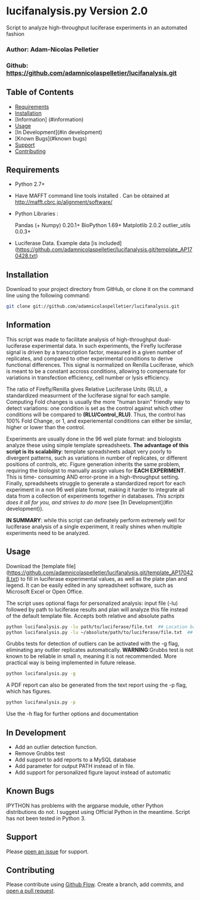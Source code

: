 # lucifanalysis.py Version 2.0
Script to analyze high-throughput luciferase experiments in an automated fashion

### Author: Adam-Nicolas Pelletier
### Github: https://github.com/adamnicolaspelletier/lucifanalysis.git

## Table of Contents

- [Requirements](#requirements)
- [Installation](#installation)
- [Information] (#information)
- [Usage](#usage)
- [In Development](#in development)
- [Known Bugs](#known bugs)
- [Support](#support)
- [Contributing](#contributing)



## Requirements

 * Python 2.7+
 * Have MAFFT command line tools installed . Can be obtained at http://mafft.cbrc.jp/alignment/software/

 * Python Libraries :

	Pandas (+ Numpy) 0.20.1+
	BioPython 1.69+
	Matplotlib 2.0.2
	outlier_utils 0.0.3+
	
 * Luciferase Data. Example data [is included] (https://github.com/adamnicolaspelletier/lucifanalysis.git/template_AP170428.txt)


## Installation

Download to your project directory from GitHub, or clone it on the command line using the following command:

```sh
git clone git://github.com/adamnicolaspelletier/lucifanalysis.git

```

## Information

This script was made to facilitate analysis of high-throughput dual-luciferase experimental data. In such experiments, the Firefly luciferase signal is driven by a transcription factor, measured in a given number of replicates, and compared to other experimental conditions to derive functional differences. This signal is normalized on Renilla Luciferase, which is meant to be a constant accross conditions, allowing to compensate for variations in transfection efficiency, cell number or lysis efficiency. 

The ratio of Firefly/Renilla gives Relative Luciferase Units (RLU), a standardized measurment of the luciferase signal for each sample. Computing Fold changes is usually the more "human brain" friendly way to detect variations: one condition is set as the control against which other conditions will be compared to __(RLU/Control_RLU)__. Thus, the control has 100% Fold Change, or 1, and experiemental conditions can either be similar, higher or lower than the control. 

Experiments are usually done in the 96 well plate format: and biologists analyze these using simple template spreadsheets. 
**The advantage of this script is its scalability**: template spreadsheets adapt very poorly to divergent patterns, such as variations in number of replicates, or different positions of controls, etc. Figure generation inherits the same problem, requiring the biologist to manually assign values for **__EACH EXPERIMENT__**. This is time- consuming AND error-prone in a high-throughput setting. Finally, spreadsheets struggle to generate a standardized report for each experiment in a non 96 well plate format, making it harder to integrate all data from a collection of experiments together in databases. *This scripts does it all for you, and strives to do more* (see [In Development](#in development)). 

**IN SUMMARY**: while this script can definately perform extremely well for luciferase analysis of a single experiment, it really shines when multiple experiments need to be analyzed. 


## Usage

Download the [template file] (https://github.com/adamnicolaspelletier/lucifanalysis.git/template_AP170428.txt) to fill in luciferase experimental values, as well as the plate plan and legend. It can be easily edited in any spreadsheet software, such as Microsoft Excel or Open Office. 

The script uses optional flags for personalized analysis: input file (-lu) followed by path to luciferase results and plan will analyze this file instead of the default template file. Accepts both relative and absolute paths

```sh
python lucifanalysis.py -lu path/to/luciferase/file.txt  ## Location based on current working directory
python lucifanalysis.py -lu ~/absolute/path/to/luciferase/file.txt  ## Absolute path, current working directory is irrelevant 

```

Grubbs tests for detection of outliers can be activated with the -g flag, eliminating any outlier replicates automatically.
**WARNING**:Grubbs test is not known to be reliable in small n, meaning it is not recommended. More practical way is being implemented in future release. 

```sh
python lucifanalysis.py -g

```

A PDF report can also be generated from the text report using the -p flag, which has figures. 

```sh
python lucifanalysis.py -p

```

Use the -h flag for further options and documentation



## In Development

- Add an outlier detection function. 
- Remove Grubbs test
- Add support to add reports to a MySQL database
- Add parameter for output PATH instead of in file. 
- Add support for personalized figure layout instead of automatic


## Known Bugs

IPYTHON has problems with the argparse module, other Python distributions do not. I suggest using Official Python in the meantime. 
Script has not been tested in Python 3.


## Support

Please [open an issue](https://github.com/adamnicolaspelletier/lucifanalysis.git/issues/new) for support.


## Contributing

Please contribute using [Github Flow](https://guides.github.com/introduction/flow/). Create a branch, add commits, and [open a pull request](https://github.com/adamnicolaspelletier/lucifanalysis/compare/).
